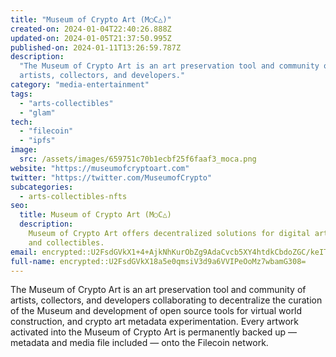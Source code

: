 ```yaml
---
title: "Museum of Crypto Art (M○C△)"
created-on: 2024-01-04T22:40:26.888Z
updated-on: 2024-01-05T21:37:50.995Z
published-on: 2024-01-11T13:26:59.787Z
description:
  "The Museum of Crypto Art is an art preservation tool and community of
  artists, collectors, and developers."
category: "media-entertainment"
tags:
  - "arts-collectibles"
  - "glam"
tech:
  - "filecoin"
  - "ipfs"
image:
  src: /assets/images/659751c70b1ecbf25f6faaf3_moca.png
website: "https://museumofcryptoart.com"
twitter: "https://twitter.com/MuseumofCrypto"
subcategories:
  - arts-collectibles-nfts
seo:
  title: Museum of Crypto Art (M○C△)
  description:
    Museum of Crypto Art offers decentralized solutions for digital art
    and collectibles.
email: encrypted::U2FsdGVkX1+4+AjkNhKurObZg9AdaCvcb5XY4htdkCbdoZGC/keIT8F1aeTcg51q
full-name: encrypted::U2FsdGVkX18a5e0qmsiV3d9a6VVIPeOoMz7wbamG308=
---
```


The Museum of Crypto Art is an art preservation tool and community of artists, collectors, and developers collaborating to decentralize the curation of the Museum and development of open source tools for virtual world construction, and crypto art metadata experimentation. Every artwork activated into the Museum of Crypto Art is permanently backed up — metadata and media file included — onto the Filecoin network.

